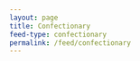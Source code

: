 ```yaml
---
layout: page
title: Confectionary
feed-type: confectionary  
permalink: /feed/confectionary
---
```

 
